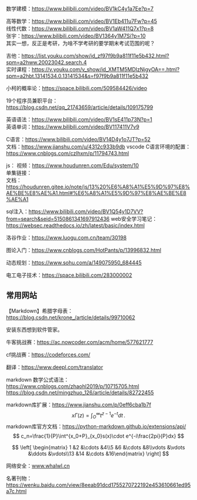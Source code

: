 数学建模：https://www.bilibili.com/video/BV1kC4y1a7Ee?p=7

高等数学：https://www.bilibili.com/video/BV1Eb411u7Fw?p=45<br>
线性代数：https://www.bilibili.com/video/BV1aW411Q7x1?p=8<br> 张宇：https://www.bilibili.com/video/BV1364y1M7Si?p=10<br>其实一想，反正是考研，为啥不学考研的要学期末考试范围的呢？

吉他：https://list.youku.com/show/id_zf97f9b9a811f11e5b432.html?spm=a2hww.20023042.search.4<br>实时课程：https://v.youku.com/v_show/id_XMTM5MDIzNjgyOA==.html?spm=a2hbt.13141534.0.13141534&s=f97f9b9a811f11e5b432

小柯的概率论：https://space.bilibili.com/509584426/video<br>

19个程序员兼职平台：https://blog.csdn.net/qq_21743659/article/details/109175799

英语语法：https://www.bilibili.com/video/BV1sE411p73N?p=1<br>英语单词：https://www.bilibili.com/video/BV117411V7v9

C语言：https://www.bilibili.com/video/BV14D4y1o7JT?p=52<br>文档：https://www.jianshu.com/u/4312c933b9db
vscode C语言环境的配置：https://www.cnblogs.com/czlhxm/p/11794743.html

js：
视频：https://www.houdunren.com/Edu/system/10<br>单集链接：<br>文档：https://houdunren.gitee.io/note/js/13%20%E6%A8%A1%E5%9D%97%E8%AE%BE%E8%AE%A1.html#%E6%A8%A1%E5%9D%97%E8%AE%BE%E8%AE%A1

sql注入：https://www.bilibili.com/video/BV1Q54y1D7VV?from=search&seid=5150861341697912436
web安全学习笔记：https://websec.readthedocs.io/zh/latest/basic/index.html

洛谷作业：https://www.luogu.com.cn/team/30198

图论入门：https://www.cnblogs.com/HotPants/p/13996832.html

动态规划：https://www.sohu.com/a/149075950_684445

电工电子技术：https://space.bilibili.com/283000002



## 常用网站

【Markdown】希腊字母表：https://blog.csdn.net/krone_/article/details/99710062

安装东西想到软件管家。

牛客挑战赛：https://ac.nowcoder.com/acm/home/577621777

cf挑战赛：https://codeforces.com/

翻译：https://www.deepl.com/translator

markdown 数学公式语法：<br>https://www.cnblogs.com/zhaohl2019/p/10715705.html<br>https://blog.csdn.net/mingzhuo_126/article/details/82722455

markdown库扩展：https://www.jianshu.com/p/0eff6cba1b7f
$$
x\Gamma(z) = \int_O^\infty t^{z-1}e^{-t}dt\,.
$$
markdown库官方文档：https://python-markdown.github.io/extensions/api/
$$
c_n=\frac{1}{P}\int^{x_0+P}_{x_0}s(x)\cdot e^{-i\frac{2pi}{P}dx}
$$

$$
\left[ \begin{matrix} 1 &2 &\cdots &4\\5 &6 &\cdots &8\\vdots &\vdots &\ddots &\vdots\\13 &14 &\cdots &16\end{matrix} \right]
$$

网络安全：www.whalwl.cn

名著刊物：https://wenku.baidu.com/view/8eeab91dcd1755270722192e453610661ed95a7c.html

